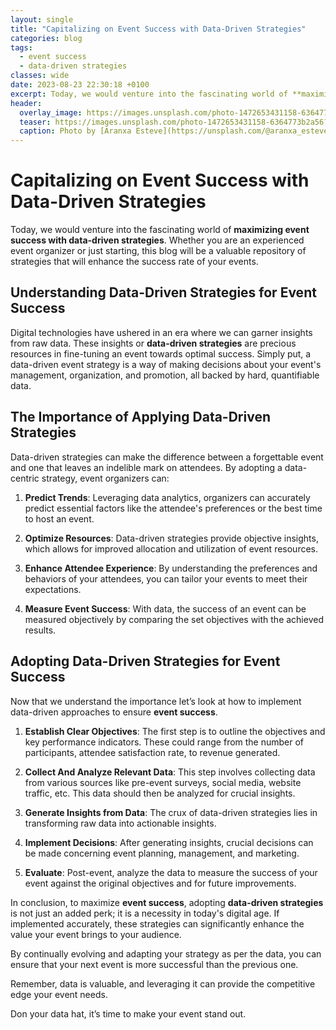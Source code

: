```yaml
---
layout: single
title: "Capitalizing on Event Success with Data-Driven Strategies"
categories: blog
tags:
  - event success
  - data-driven strategies
classes: wide
date: 2023-08-23 22:30:18 +0100
excerpt: Today, we would venture into the fascinating world of **maximizing event success with data-driven strategies**.
header:
  overlay_image: https://images.unsplash.com/photo-1472653431158-6364773b2a56?crop=entropy&cs=tinysrgb&fit=max&fm=jpg&ixid=M3w0Nzk0ODB8MHwxfHNlYXJjaHw3fHxldmVudCUyMHN1Y2Nlc3MlMkMlMjBkYXRhLWRyaXZlbiUyMHN0cmF0ZWdpZXN8ZW58MHwwfHx8MTY5MjgyNjIxOXww&ixlib=rb-4.0.3&q=80&w=1080
  teaser: https://images.unsplash.com/photo-1472653431158-6364773b2a56?crop=entropy&cs=tinysrgb&fit=max&fm=jpg&ixid=M3w0Nzk0ODB8MHwxfHNlYXJjaHw3fHxldmVudCUyMHN1Y2Nlc3MlMkMlMjBkYXRhLWRyaXZlbiUyMHN0cmF0ZWdpZXN8ZW58MHwwfHx8MTY5MjgyNjIxOXww&ixlib=rb-4.0.3&q=80&w=400
  caption: Photo by [Aranxa Esteve](https://unsplash.com/@aranxa_esteve?utm_source=peoplecounter&utm_medium=referral) on [Unsplash](https://unsplash.com/?utm_source=peoplecounter&utm_medium=referral)
---
```


# Capitalizing on Event Success with Data-Driven Strategies

Today, we would venture into the fascinating world of **maximizing event success with data-driven strategies**. Whether you are an experienced event organizer or just starting, this blog will be a valuable repository of strategies that will enhance the success rate of your events. 

## Understanding Data-Driven Strategies for Event Success

Digital technologies have ushered in an era where we can garner insights from raw data. These insights or **data-driven strategies** are precious resources in fine-tuning an event towards optimal success. Simply put, a data-driven event strategy is a way of making decisions about your event's management, organization, and promotion, all backed by hard, quantifiable data. 

## The Importance of Applying Data-Driven Strategies 

Data-driven strategies can make the difference between a forgettable event and one that leaves an indelible mark on attendees. By adopting a data-centric strategy, event organizers can:

1. **Predict Trends**: Leveraging data analytics, organizers can accurately predict essential factors like the attendee's preferences or the best time to host an event.

2. **Optimize Resources**: Data-driven strategies provide objective insights, which allows for improved allocation and utilization of event resources. 

3. **Enhance Attendee Experience**: By understanding the preferences and behaviors of your attendees, you can tailor your events to meet their expectations.

4. **Measure Event Success**: With data, the success of an event can be measured objectively by comparing the set objectives with the achieved results. 

## Adopting Data-Driven Strategies for Event Success 

Now that we understand the importance let’s look at how to implement data-driven approaches to ensure **event success**. 

1. **Establish Clear Objectives**: The first step is to outline the objectives and key performance indicators. These could range from the number of participants, attendee satisfaction rate, to revenue generated. 

2. **Collect And Analyze Relevant Data**: This step involves collecting data from various sources like pre-event surveys, social media, website traffic, etc. This data should then be analyzed for crucial insights. 

3. **Generate Insights from Data**: The crux of data-driven strategies lies in transforming raw data into actionable insights. 

4. **Implement Decisions**: After generating insights, crucial decisions can be made concerning event planning, management, and marketing. 

5. **Evaluate**: Post-event, analyze the data to measure the success of your event against the original objectives and for future improvements. 

In conclusion, to maximize **event success**, adopting **data-driven strategies** is not just an added perk; it is a necessity in today's digital age. If implemented accurately, these strategies can significantly enhance the value your event brings to your audience. 

By continually evolving and adapting your strategy as per the data, you can ensure that your next event is more successful than the previous one. 

Remember, data is valuable, and leveraging it can provide the competitive edge your event needs. 

Don your data hat, it’s time to make your event stand out.